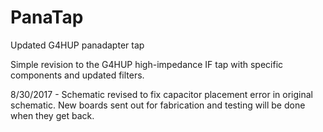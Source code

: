 # PanaTap
Updated G4HUP panadapter tap

Simple revision to the G4HUP high-impedance IF tap with specific components and updated filters.

8/30/2017 - Schematic revised to fix capacitor placement error in original schematic. New boards sent out for fabrication and testing will be done when they get back.
